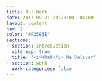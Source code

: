 ```yaml
---
title: Our Work
date: 2017-09-21 23:28:00 -04:00
layout: content
nav: 2
color: "#F2583E"
sections:
- section: introduction
  site-map: true
  title: "<i>What</i> We Deliver"
- section: work
  work-categories: false
---
```

